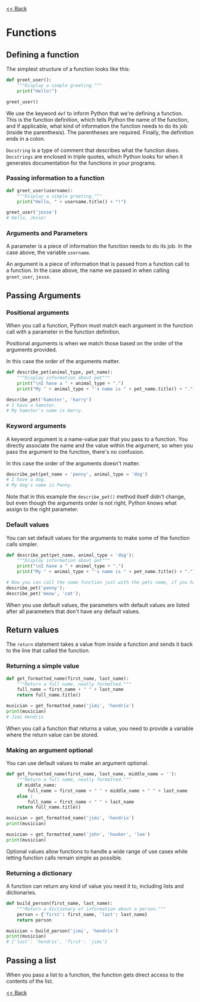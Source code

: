 [<< Back](README.md)

# Functions

## Defining a function

The simplest structure of a function looks like this:

```python
def greet_user():
    """Display a simple greeting."""
    print("Hello!")

greet_user()
```

We use the keyword `def` to inform Python that we're defining a function.
This is the function definition, which tells Python the name of the function, and if applicable, what kind of information the function needs to do its job (inside the parenthesis).
The parentheses are required. Finally, the definition ends in a colon.

`Docstring` is a type of comment that describes what the function does. `Docstrings` are enclosed in triple quotes, which Python looks for when it generates documentation for the functions in your programs.

### Passing information to a function

```python
def greet_user(username):
    """Display a simple greeting."""
    print("Hello, " + username.title() + "!")

greet_user('jesse')
# Hello, Jesse!
```

### Arguments and Parameters

A parameter is a piece of information the function needs to do its job. In the case above, the variable `username`.

An argument is a piece of information that is passed from a function call to a function. In the case above, the name we passed in when calling `greet_user`, `jesse`.

## Passing Arguments

### Positional arguments

When you call a function, Python must match each argument in the function call with a parameter in the function definition.

Positional arguments is when we match those based on the order of the arguments provided.

In this case the order of the arguments matter.

```python
def describe_pet(animal_type, pet_name):
    """Display information about pet"""
    print("\nI have a " + animal_type + ".")
    print("My " + animal_type + "'s name is " + pet_name.title() + ".")

describe_pet('hamster', 'harry')
# I have a hamster.
# My hamster's name is Harry.
```

### Keyword arguments

A keyword argument is a name-value pair that you pass to a function. You directly associate the name and the value within the argument, so when you pass the argument to the function, there's no confusion.

In this case the order of the arguments doesn't matter.

```python
describe_pet(pet_name = 'penny', animal_type = 'dog')
# I have a dog.
# My dog's name is Penny.
```

Note that in this example the `describe_pet()` method itself didn't change, but even though the arguments order is not right, Python knows what assign to the right parameter.

### Default values

You can set default values for the arguments to make some of the function calls simpler.

```python
def describe_pet(pet_name, animal_type = 'dog'):
    """Display information about pet"""
    print("\nI have a " + animal_type + ".")
    print("My " + animal_type + "'s name is " + pet_name.title() + ".")

# Now you can call the same function just with the pets name, if you have a dog.
describe_pet('penny');
describe_pet('meow', 'cat');
```

When you use default values, the parameters with default values are listed after all parameters that don't have any default values.

## Return values

The `return` statement takes a value from inside a function and sends it back to the line that called the function.

### Returning a simple value

```python
def get_formatted_name(first_name, last_name):
    """Return a full name, neatly formatted."""
    full_name = first_name + " " + last_name
    return full_name.title()

musician = get_formatted_name('jimi', 'hendrix')
print(musician)
# Jimi Hendrix
```

When you call a function that returns a value, you need to provide a variable where the return value can be stored.

### Making an argument optional

You can use default values to make an argument optional.

```python
def get_formatted_name(first_name, last_name, middle_name = ''):
    """Return a full name, neatly formatted."""
    if middle_name:
        full_name = first_name + " " + middle_name + " " + last_name
    else :
        full_name = first_name + " " + last_name
    return full_name.title()

musician = get_formatted_name('jimi', 'hendrix')
print(musician)

musician = get_formatted_name('john', 'hooker', 'lee')
print(musician)
```

Optional values allow functions to handle a wide range of use cases while letting function calls remain simple as possible.

### Returning a dictionary

A function can return any kind of value you need it to, including lists and dictionaries.

```python
def build_person(first_name, last_name):
    """Return a dictionary of information about a person."""
    person = {'first': first_name, 'last': last_name}
    return person

musician = build_person('jimi', 'hendrix')
print(musician)
# {'last': 'hendrix', 'first': 'jimi'}
```

## Passing a list

When you pass a list to a function, the function gets direct access to the contents of the list.

[<< Back](README.md)
